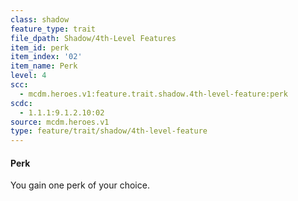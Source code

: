 ```yaml
---
class: shadow
feature_type: trait
file_dpath: Shadow/4th-Level Features
item_id: perk
item_index: '02'
item_name: Perk
level: 4
scc:
  - mcdm.heroes.v1:feature.trait.shadow.4th-level-feature:perk
scdc:
  - 1.1.1:9.1.2.10:02
source: mcdm.heroes.v1
type: feature/trait/shadow/4th-level-feature
---
```


#### Perk

You gain one perk of your choice.

